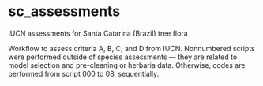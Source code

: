 # sc_assessments
IUCN assessments for Santa Catarina (Brazil) tree flora

Workflow to assess criteria A, B, C, and D from IUCN. Nonnumbered scripts were performed outside of species assessments — they are related to model selection and pre-cleaning or herbaria data. Otherwise, codes are performed from script 000 to 08, sequentially.
